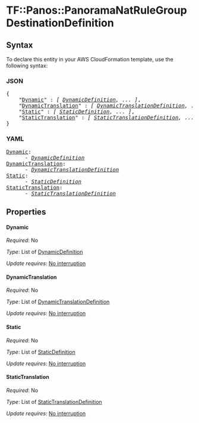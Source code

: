 # TF::Panos::PanoramaNatRuleGroup DestinationDefinition

## Syntax

To declare this entity in your AWS CloudFormation template, use the following syntax:

### JSON

<pre>
{
    "<a href="#dynamic" title="Dynamic">Dynamic</a>" : <i>[ <a href="dynamicdefinition.md">DynamicDefinition</a>, ... ]</i>,
    "<a href="#dynamictranslation" title="DynamicTranslation">DynamicTranslation</a>" : <i>[ <a href="dynamictranslationdefinition.md">DynamicTranslationDefinition</a>, ... ]</i>,
    "<a href="#static" title="Static">Static</a>" : <i>[ <a href="staticdefinition.md">StaticDefinition</a>, ... ]</i>,
    "<a href="#statictranslation" title="StaticTranslation">StaticTranslation</a>" : <i>[ <a href="statictranslationdefinition.md">StaticTranslationDefinition</a>, ... ]</i>
}
</pre>

### YAML

<pre>
<a href="#dynamic" title="Dynamic">Dynamic</a>: <i>
      - <a href="dynamicdefinition.md">DynamicDefinition</a></i>
<a href="#dynamictranslation" title="DynamicTranslation">DynamicTranslation</a>: <i>
      - <a href="dynamictranslationdefinition.md">DynamicTranslationDefinition</a></i>
<a href="#static" title="Static">Static</a>: <i>
      - <a href="staticdefinition.md">StaticDefinition</a></i>
<a href="#statictranslation" title="StaticTranslation">StaticTranslation</a>: <i>
      - <a href="statictranslationdefinition.md">StaticTranslationDefinition</a></i>
</pre>

## Properties

#### Dynamic

_Required_: No

_Type_: List of <a href="dynamicdefinition.md">DynamicDefinition</a>

_Update requires_: [No interruption](https://docs.aws.amazon.com/AWSCloudFormation/latest/UserGuide/using-cfn-updating-stacks-update-behaviors.html#update-no-interrupt)

#### DynamicTranslation

_Required_: No

_Type_: List of <a href="dynamictranslationdefinition.md">DynamicTranslationDefinition</a>

_Update requires_: [No interruption](https://docs.aws.amazon.com/AWSCloudFormation/latest/UserGuide/using-cfn-updating-stacks-update-behaviors.html#update-no-interrupt)

#### Static

_Required_: No

_Type_: List of <a href="staticdefinition.md">StaticDefinition</a>

_Update requires_: [No interruption](https://docs.aws.amazon.com/AWSCloudFormation/latest/UserGuide/using-cfn-updating-stacks-update-behaviors.html#update-no-interrupt)

#### StaticTranslation

_Required_: No

_Type_: List of <a href="statictranslationdefinition.md">StaticTranslationDefinition</a>

_Update requires_: [No interruption](https://docs.aws.amazon.com/AWSCloudFormation/latest/UserGuide/using-cfn-updating-stacks-update-behaviors.html#update-no-interrupt)

